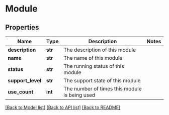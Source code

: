 # Module

## Properties
Name | Type | Description | Notes
------------ | ------------- | ------------- | -------------
**description** | **str** | The description of this module | 
**name** | **str** | The name of this module | 
**status** | **str** | The running status of this module | 
**support_level** | **str** | The support state of this module | 
**use_count** | **int** | The number of times this module is being used | 

[[Back to Model list]](../README.md#documentation-for-models) [[Back to API list]](../README.md#documentation-for-api-endpoints) [[Back to README]](../README.md)


